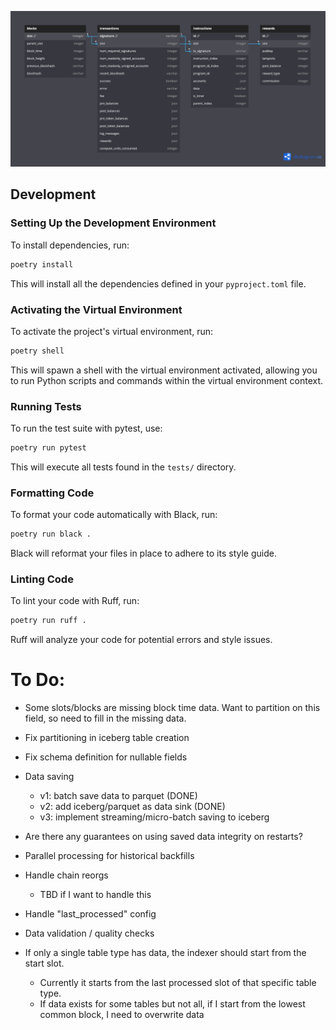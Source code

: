 ![Solana data relational model](solana_data_relational_model.png)

## Development

### Setting Up the Development Environment

To install dependencies, run:

```bash
poetry install
```

This will install all the dependencies defined in your `pyproject.toml` file.

### Activating the Virtual Environment

To activate the project's virtual environment, run:

```bash
poetry shell
```

This will spawn a shell with the virtual environment activated, allowing you to run 
Python scripts and commands within the virtual environment context.

### Running Tests

To run the test suite with pytest, use:

```bash
poetry run pytest
```

This will execute all tests found in the `tests/` directory.

### Formatting Code

To format your code automatically with Black, run:

```bash
poetry run black .
```

Black will reformat your files in place to adhere to its style guide.

### Linting Code

To lint your code with Ruff, run:

```bash
poetry run ruff .
```

Ruff will analyze your code for potential errors and style issues.





# To Do:

- Some slots/blocks are missing block time data. Want to partition on this field, so 
need to fill in the missing data.

- Fix partitioning in iceberg table creation

- Fix schema definition for nullable fields

- Data saving
    - v1: batch save data to parquet (DONE)
    - v2: add iceberg/parquet as data sink (DONE)
    - v3: implement streaming/micro-batch saving to iceberg

- Are there any guarantees on using saved data integrity on restarts?

- Parallel processing for historical backfills

- Handle chain reorgs
    - TBD if I want to handle this

- Handle "last_processed" config

- Data validation / quality checks

- If only a single table type has data, the indexer should start from the start slot. 
    - Currently it starts from the last processed slot of that specific table type.
    - If data exists for some tables but not all, if I start from the lowest common block, I need to overwrite data 

